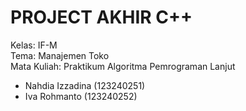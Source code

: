 PROJECT AKHIR C++
===============================
Kelas: IF-M     
Tema: Manajemen Toko  
Mata Kuliah: Praktikum Algoritma Pemrograman Lanjut
- Nahdia Izzadina (123240251)
- Iva Rohmanto (123240252)
